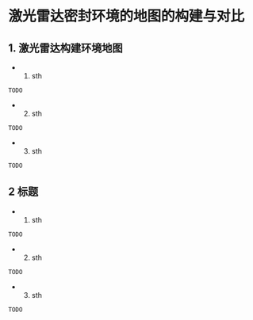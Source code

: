 # 激光雷达密封环境的地图的构建与对比

## 1. 激光雷达构建环境地图
- 1. sth
```
TODO
```

- 2. sth
```
TODO
```

- 3. sth
```
TODO
```

## 2 标题
- 1. sth
```
TODO
```

- 2. sth
```
TODO
```

- 3. sth
```
TODO
```
